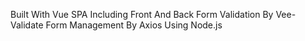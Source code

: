Built With Vue
SPA Including Front And Back
Form Validation By Vee-Validate
Form Management By Axios
Using Node.js
